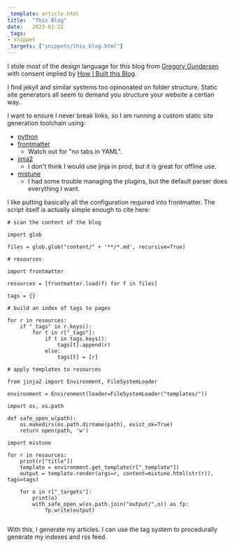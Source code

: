```yaml
---
_template: article.html
title:  "This Blog"
date:   2023-01-22
_tags:
- snippet 
_targets: ["snippets/this_blog.html"]
---
```


I stole most of the design language for this blog from [Gregory Gundersen](https://gregorygundersen.com/) with consent implied by [How I Built this Blog](https://gregorygundersen.com/How%20I%20Built%20This%20Blog.html).

I find jekyll and similar systems too opinonated on folder structure. 
Static site generators all seem to demand you structure your website a certian way.

I want to ensure I never break links, so I am running a custom static site generation toolchain using:

- [python](https://www.python.org/)
- [frontmatter](https://pypi.org/project/python-frontmatter/)
    - Watch out for "no tabs in YAML".
- [jinja2](https://jinja.palletsprojects.com/en/3.1.x/)
    - I don't think I would use jinja in prod, but it is great for offline use.
- [mistune](https://mistune.lepture.com/en/latest/)
    - I had some trouble managing the plugins, but the default parser does everything I want.

I like putting basically all the configuration required into frontmatter.
The script itself is actually simple enough to cite here:

```
# scan the content of the blog

import glob

files = glob.glob("content/" + '**/*.md', recursive=True)

# resources

import frontmatter

resources = [frontmatter.load(f) for f in files]

tags = {}

# build an index of tags to pages

for r in resources:
	if "_tags" in r.keys():
		for t in r["_tags"]:
			if t in tags.keys():
				tags[t].append(r)
			else:
				tags[t] = [r]

# apply templates to resources

from jinja2 import Environment, FileSystemLoader

environment = Environment(loader=FileSystemLoader("templates/"))

import os, os.path

def safe_open_w(path):
    os.makedirs(os.path.dirname(path), exist_ok=True)
    return open(path, 'w')

import mistune

for r in resources:
	print(r["title"])
	template = environment.get_template(r["_template"])
	output = template.render(args=r, content=mistune.html(str(r)), tags=tags)

	for o in r["_targets"]:
		print(o)
		with safe_open_w(os.path.join("output/",o)) as fp:
			fp.write(output)


```

With this, I generate my articles. I can use the tag system to procedurally generate my indexes and rss feed.